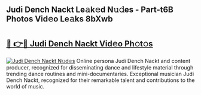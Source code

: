 ## Judi Dench Nackt Le𝚊k𝚎d N𝚞𝚍es - Part-t6B Photos Vid𝚎o Le𝚊ks 8bXwb

# <h2><a href="http://fb12zj.evod.top/?m=Judi+Dench+Nackt">🔗 👉🔴 Judi Dench Nackt Vid𝚎o Ph𝚘t𝚘s</a></h2>

[![Judi Dench Nackt N𝚞d𝚎s](https://i.imgur.com/8V9OHl7.gif)](http://fb12zj.evod.top/?m=Judi+Dench+Nackt)
Online persona Judi Dench Nackt and content producer, recognized for disseminating dance and lifestyle material through trending dance routines and mini-documentaries. Exceptional musician Judi Dench Nackt, recognized for their remarkable talent and contributions to the world of music. 
